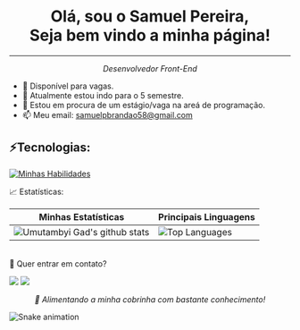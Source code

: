 <div align="center"> <h1> 
  Olá, sou o Samuel Pereira, <br> Seja bem vindo a minha página!</h1>
</div>
<hr>

<em > <p align="center">Desenvolvedor Front-End</p> </em>


- 🔭 Disponível para vagas.
- 🌱 Atualmente estou indo para o 5 semestre.
- 🤔 Estou em procura de um estágio/vaga na areá de programação.
- 📫 Meu email: samuelpbrandao58@gmail.com

</div>
  <div style="display: inline_block">
     <h2>⚡Tecnologias:</h2>
  
  
  [![Minhas Habilidades](https://skillicons.dev/icons?i=html,css,javascript,vuejs,sass,bootstrap,oracle)](https://skillicons.dev)
  
</div>

<div align="left">
📈 Estatísticas:

  
  | Minhas Estatísticas                                                                                                                                                            | Principais Linguagens                                                                                                                                                                     |
| ------------------------------------------------------------------------------------------------------------------------------------------------------------------------ | ---------------------------------------------------------------------------------------------------------------------------------------------------------------------------------- |
| ![Umutambyi Gad's github stats](https://github-readme-stats.vercel.app/api?username=SamuelPereiraBrandao&show_icons=true&hide_border=true&count_private=true&theme=jolly) | ![Top Languages](https://github-readme-stats.vercel.app/api/top-langs/?username=SamuelPereiraBrandao&langs_count=10&count_private=true&hide_border=true&theme=jolly&layout=compact) |

  
  

  <br>
<div>
💬 Quer entrar em contato?
  <br>

  
  
  <a href="https://api.whatsapp.com/send/?phone=%2B5511981175506&text&app_absent=0" target="_blank"><img src="https://img.shields.io/badge/WhatsApp-25D366?style=for-the-badge&logo=whatsapp&logoColor=white" target="_blank"></a>
  <a href = "mailto:samuelpbrandao58@gmail.com"><img src="https://img.shields.io/badge/-Gmail-%23333?style=for-the-badge&logo=gmail&logoColor=white" target="_blank"></a>
</div>


<em > <p align="center">🐍 Alimentando a minha cobrinha com bastante conhecimento!</p> </em>
  
  ![Snake animation](https://github.com/SamuelPereiraBrandao/SamuelPereiraBrandao/blob/output/github-contribution-grid-snake.svg)
  
  
  
